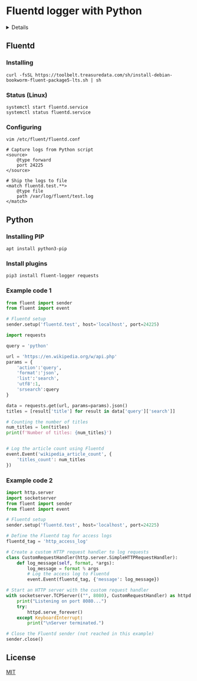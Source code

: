 # Fluentd logger with Python


<details>

## <summary>Table of Contents</summary>

- [Fluentd](#fluentd)
    - [Installation](#installing)
    - [Status](#status)
    - [Configuration](#config)
- [Python](#python)
  - [example 1](#ex1)
  - [example 2](#ex2)
- [License](#license)

</details>

<a name="fluentd"></a>
## Fluentd
<a name="installing"></a>
### Installing
```commandline
curl -fsSL https://toolbelt.treasuredata.com/sh/install-debian-bookworm-fluent-package5-lts.sh | sh
```
<a name="status"></a>
### Status (Linux)
```commandline
systemctl start fluentd.service
systemctl status fluentd.service
```
<a name="config"></a>
### Configuring
```
vim /etc/fluent/fluentd.conf

# Capture logs from Python script
<source>
    @type forward
    port 24225
</source>

# Ship the logs to file
<match fluentd.test.**>
    @type file
    path /var/log/fluent/test.log
</match>
```
<a name="python"></a>
## Python
### Installing PIP
```commandline
apt install python3-pip
```
### Install plugins
```commandline
pip3 install fluent-logger requests
```
<a name="ex1"></a>
### Example code 1
```python
from fluent import sender
from fluent import event

# Fluentd setup
sender.setup('fluentd.test', host='localhost', port=24225)

import requests

query = 'python'

url = 'https://en.wikipedia.org/w/api.php'
params = {
    'action':'query',
    'format':'json',
    'list':'search',
    'utf8':1,
    'srsearch':query
}

data = requests.get(url, params=params).json()
titles = [result['title'] for result in data['query']['search']]

# Counting the number of titles
num_titles = len(titles)
print(f'Number of titles: {num_titles}')


# Log the article count using Fluentd
event.Event('wikipedia_article_count', {
    'titles_count': num_titles
})

```
<a name="ex2"></a>
### Example code 2
```python
import http.server
import socketserver
from fluent import sender
from fluent import event

# Fluentd setup
sender.setup('fluentd.test', host='localhost', port=24225)

# Define the Fluentd tag for access logs
fluentd_tag = 'http_access_log'

# Create a custom HTTP request handler to log requests
class CustomRequestHandler(http.server.SimpleHTTPRequestHandler):
    def log_message(self, format, *args):
        log_message = format % args
        # Log the access log to Fluentd
        event.Event(fluentd_tag, {'message': log_message})

# Start an HTTP server with the custom request handler
with socketserver.TCPServer(("", 8080), CustomRequestHandler) as httpd:
    print("Listening on port 8080...")
    try:
        httpd.serve_forever()
    except KeyboardInterrupt:
        print("\nServer terminated.")

# Close the Fluentd sender (not reached in this example)
sender.close()
```
## License

[MIT](https://choosealicense.com/licenses/mit/)
